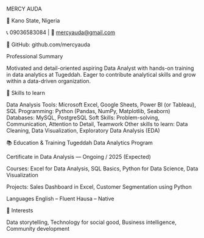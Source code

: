 MERCY AUDA

📍 Kano State, Nigeria

📞 09036583084 | 📧 mercyauda@gmail.com

🔗 GitHub: github.com/mercyauda

Professional Summary

Motivated and detail-oriented aspiring Data Analyst with hands-on training in data analytics at Tugeddah. Eager to contribute analytical skills and grow within a data-driven organization.

💼
Skills to learn

Data Analysis Tools: Microsoft Excel, Google Sheets, Power BI (or Tableau), SQL
Programming: Python (Pandas, NumPy, Matplotlib, Seaborn)
Databases: MySQL, PostgreSQL
Soft Skills: Problem-solving, Communication, Attention to Detail, Teamwork
Other skills to learn: Data Cleaning, Data Visualization, Exploratory Data Analysis (EDA)

📚 
Education & Training
Tugeddah Data Analytics Program

Certificate in Data Analysis — Ongoing / 2025 (Expected)

Courses: Excel for Data Analysis, SQL Basics, Python for Data Science, Data Visualization

Projects: Sales Dashboard in Excel, Customer Segmentation using Python

Languages
English – Fluent
Hausa – Native

💬
Interests

Data storytelling, Technology for social good, Business intelligence, Community development
